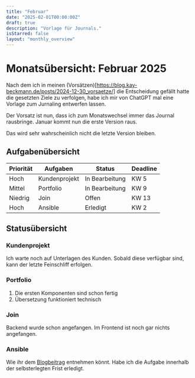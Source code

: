 ```yaml
---
title: "Februar"
date: "2025-02-01T00:00:00Z"
draft: true
description: "Vorlage für Journals."
isStarred: false
layout: "monthly_overview"
---
```


# Monatsübersicht: Februar 2025

Nach dem ich in meinen (Vorsätzen)[https://blog.kay-beckmann.de/posts/2024-12-30_vorsaetze/]
die Entscheidung gefällt hatte die gesetzten Ziele zu verfolgen,
habe ich mir von ChatGPT mal eine Vorlage zum Jurnaling entwerfen lassen.

Der Vorsatz ist nun, dass ich zum Monatswechsel immer das Journal rausbringe.
Januar kommt nun die erste Version raus.

Das wird sehr wahrscheinlich nicht die letzte Version bleiben.

## Aufgabenübersicht

| Priorität | Aufgaben      | Status         | Deadline |
| --------- | ------------- | -------------- | -------- |
| Hoch      | Kundenprojekt | In Bearbeitung | KW 5     |
| Mittel    | Portfolio     | In Bearbeitung | KW 9     |
| Niedrig   | Join          | Offen          | KW 13    |
| Hoch      | Ansible       | Erledigt       | KW 2     |

## Statusübersicht

### Kundenprojekt

Ich warte noch auf Unterlagen des Kunden. Sobald diese verfügbar sind, kann der letzte
Feinschliff erfolgen.

### Portfolio

1. Die ersten Komponenten sind schon fertig
1. Übersetzung funktioniert technisch

### Join

Backend wurde schon angefangen.
Im Frontend ist noch gar nichts angefangen.

### Ansible

Wie ihr dem
[Blogbeitrag](https://blog.kay-beckmann.de/posts/2025-01-05_ansible/)
entnehmen könnt. Habe ich die Aufgabe innerhalb der selbsterlegten
Frist erledigt.
